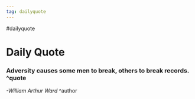 ```yaml
---
tag: dailyquote
---
```


#dailyquote

# Daily Quote

### Adversity causes some men to break, others to break records. ^quote
*-William Arthur Ward* ^author
